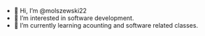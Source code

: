 - 👋 Hi, I’m @molszewski22
- 👀 I’m interested in software development.
- 🌱 I’m currently learning acounting and software related classes.
<!---
molszewski22/molszewski22 is a ✨ special ✨ repository because its `README.md` (this file) appears on your GitHub profile.
You can click the Preview link to take a look at your changes.
--->
